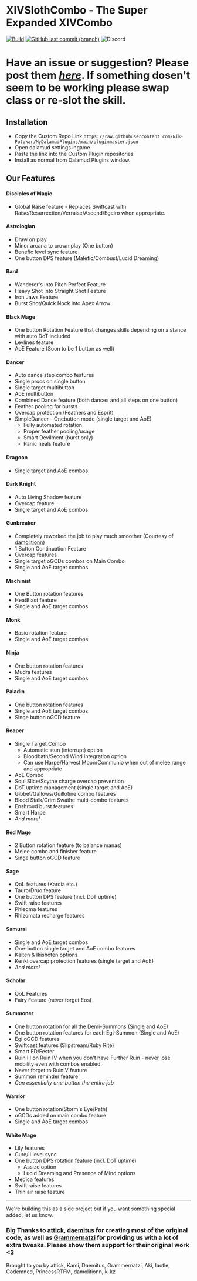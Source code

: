# XIVSlothCombo - The Super Expanded XIVCombo

[![Build](https://img.shields.io/github/workflow/status/Nik-Potokar/XIVSlothCombo/Build?style=for-the-badge)](https://github.com/Nik-Potokar/XIVSlothCombo/actions/workflows/build.yml)
[![GitHub last commit (branch)](https://img.shields.io/github/last-commit/Nik-Potokar/XIVSlothCombo/main?style=for-the-badge)](https://github.com/Nik-Potokar/XIVSlothCombo/commits/main)
![Discord](https://img.shields.io/discord/957680331056615506?color=5865F2&label=Discord&logo=Discord&logoColor=ffffff&style=for-the-badge)

# Have an issue or suggestion? Please post them *[here](https://github.com/Nik-Potokar/XIVSlothCombo/issues)*. If something dosen't seem to be working please swap class or re-slot the skill.


## Installation
* Copy the Custom Repo Link `https://raw.githubusercontent.com/Nik-Potokar/MyDalamudPlugins/main/pluginmaster.json`
* Open dalamud settings ingame
* Paste the link into the Custom Plugin repositories
* Install as normal from Dalamud Plugins window.

## Our Features
#### Disciples of Magic
* Global Raise feature - Replaces Swiftcast with Raise/Resurrection/Verraise/Ascend/Egeiro when appropriate.

#### Astrologian
* Draw on play 
* Minor arcana to crown play (One button)
* Benefic level sync feature
* One button DPS feature (Malefic/Combust/Lucid Dreaming)

#### Bard
* Wanderer's into Pitch Perfect Feature
* Heavy Shot into Straight Shot Feature
* Iron Jaws Feature
* Burst Shot/Quick Nock into Apex Arrow

#### Black Mage
* One button Rotation Feature that changes skills depending on a stance with auto DoT included
* Leylines feature
* AoE Feature (Soon to be 1 button as well)

#### Dancer
* Auto dance step combo features
* Single procs on single button
* Single target multibutton
* AoE multibutton 
* Combined Dance feature (both dances and all steps on one button)
* Feather pooling for bursts
* Overcap protection (Feathers and Esprit)
* SimpleDancer - Onebutton mode (single target and AoE)
    * Fully automated rotation
    * Proper feather pooling/usage
    * Smart Devilment (burst only)
    * Panic heals feature  

#### Dragoon
* Single target and AoE combos

#### Dark Knight
* Auto Living Shadow feature
* Overcap feature
* Single target and AoE combos

#### Gunbreaker
* Completely reworked the job to play much smoother (Courtesy of [damolitionn](https://github.com/damolitionn))
* 1 Button Continuation Feature
* Overcap features
* Single target oGCDs combos on Main Combo
* Single and AoE target combos

#### Machinist
* One Button rotation features
* HeatBlast feature
* Single and AoE target combos

#### Monk
* Basic rotation feature
* Single and AoE target combos

#### Ninja
* One button rotation features
* Mudra features
* Single and AoE target combos

#### Paladin
* One button rotation features
* Single and AoE target combos
* Singe button oGCD feature

#### Reaper
* Single Target Combo
    * Automatic stun (interrupt) option
    * Bloodbath/Second Wind integration option
    * Can use Harpe/Harvest Moon/Communio when out of melee range and appropriate
* AoE Combo
* Soul Slice/Scythe charge overcap prevention
* DoT uptime management (single target and AoE)
* Gibbet/Gallows/Guillotine combo features
* Blood Stalk/Grim Swathe multi-combo features
* Enshroud burst features
* Smart Harpe
* *And more!*

#### Red Mage
* 2 Button rotation feature (to balance manas)
* Melee combo and finisher feature
* Singe button oGCD feature

#### Sage
* QoL features (Kardia etc.)
* Tauro/Druo feature
* One button DPS feature (incl. DoT uptime)
* Swift raise features
* Phlegma features
* Rhizomata recharge features

#### Samurai
* Single and AoE target combos
* One-button single target and AoE combo features
* Kaiten & Ikishoten options
* Kenki overcap protection features (single target and AoE)
* *And more!*

#### Scholar
* QoL Features
* Fairy Feature (never forget Eos)

#### Summoner
* One button rotation for all the Demi-Summons (Single and AoE)
* One button rotation features for each Egi-Summon (Single and AoE)
* Egi oGCD features
* Swiftcast features (Slipstream/Ruby Rite)
* Smart ED/Fester
* Ruin III on Ruin IV when you don't have Further Ruin - never lose mobility even with combos enabled.
* Never forget to RuinIV feature
* Summon reminder feature
* *Can essentially one-button the entire job*

#### Warrior
* One button rotation(Storm's Eye/Path)
* oGCDs added on main combo feature
* Single and AoE target combos

#### White Mage
* Lily features
* Cure/II level sync
* One button DPS rotation feature (incl. DoT uptime)
    * Assize option
    * Lucid Dreaming and Presence of Mind options
* Medica features
* Swift raise features
* Thin air raise feature

_________________________________________________________________________________________________________________________________________________________________________________

We're building this as a side project but if you want something special added, let us know.

### Big Thanks to [attick](https://github.com/attickdoor), [daemitus](https://github.com/daemitus) for creating most of the original code, as well as [Grammernatzi](https://github.com/Grammernatzi) for providing us with a lot of extra tweaks. Please show them support for their original work <3 

Brought to you by attick, Kami, Daemitus, Grammernatzi, Aki, Iaotle, Codemned, PrincessRTFM, damolitionn, k-kz
